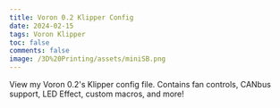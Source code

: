 ```yaml
---
title: Voron 0.2 Klipper Config
date: 2024-02-15
tags: Voron Klipper
toc: false
comments: false
image: /3D%20Printing/assets/miniSB.png
---
```


<script>
  location.href = 'https://github.com/TonySac/Voron0-Config';    
</script>

View my Voron 0.2's Klipper config file. Contains fan controls, CANbus support, LED Effect, custom macros, and more!



